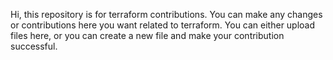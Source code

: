 Hi, this repository is for terraform contributions. 
You can make any changes or contributions here you want related to terraform.
You can either upload files here, or you can create a new file and make your contribution successful.
